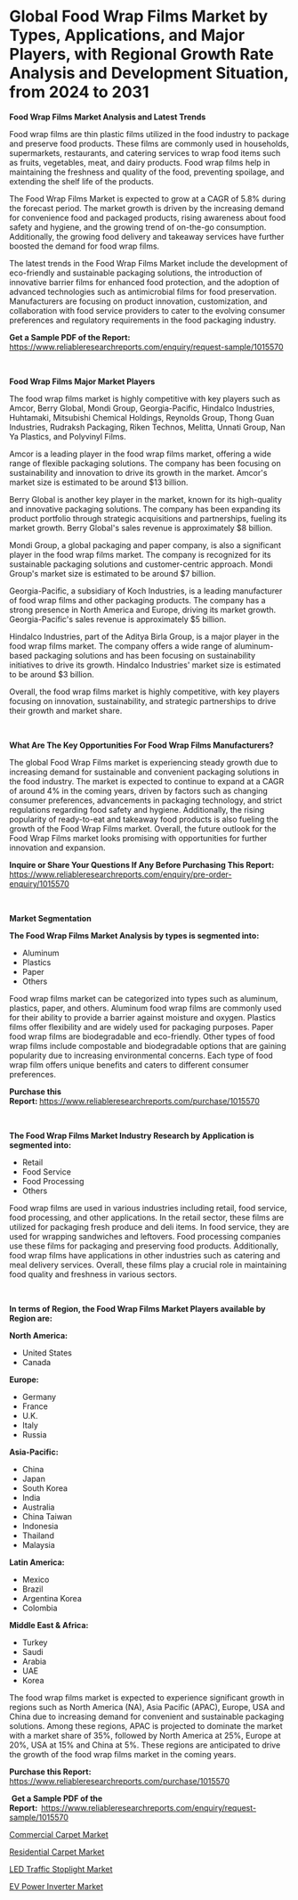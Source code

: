 <p><h1>Global Food Wrap Films Market by Types, Applications, and Major Players, with Regional Growth Rate Analysis and Development Situation, from 2024 to 2031</h1></p><p><strong>Food Wrap Films Market Analysis and Latest Trends</strong></p>
<p><p>Food wrap films are thin plastic films utilized in the food industry to package and preserve food products. These films are commonly used in households, supermarkets, restaurants, and catering services to wrap food items such as fruits, vegetables, meat, and dairy products. Food wrap films help in maintaining the freshness and quality of the food, preventing spoilage, and extending the shelf life of the products.</p><p>The Food Wrap Films Market is expected to grow at a CAGR of 5.8% during the forecast period. The market growth is driven by the increasing demand for convenience food and packaged products, rising awareness about food safety and hygiene, and the growing trend of on-the-go consumption. Additionally, the growing food delivery and takeaway services have further boosted the demand for food wrap films. </p><p>The latest trends in the Food Wrap Films Market include the development of eco-friendly and sustainable packaging solutions, the introduction of innovative barrier films for enhanced food protection, and the adoption of advanced technologies such as antimicrobial films for food preservation. Manufacturers are focusing on product innovation, customization, and collaboration with food service providers to cater to the evolving consumer preferences and regulatory requirements in the food packaging industry.</p></p>
<p><strong>Get a Sample PDF of the Report:&nbsp;</strong> <a href="https://www.reliableresearchreports.com/enquiry/request-sample/1015570">https://www.reliableresearchreports.com/enquiry/request-sample/1015570</a></p>
<p>&nbsp;</p>
<p><strong>Food Wrap Films Major Market Players</strong></p>
<p><p>The food wrap films market is highly competitive with key players such as Amcor, Berry Global, Mondi Group, Georgia-Pacific, Hindalco Industries, Huhtamaki, Mitsubishi Chemical Holdings, Reynolds Group, Thong Guan Industries, Rudraksh Packaging, Riken Technos, Melitta, Unnati Group, Nan Ya Plastics, and Polyvinyl Films.</p><p>Amcor is a leading player in the food wrap films market, offering a wide range of flexible packaging solutions. The company has been focusing on sustainability and innovation to drive its growth in the market. Amcor's market size is estimated to be around $13 billion.</p><p>Berry Global is another key player in the market, known for its high-quality and innovative packaging solutions. The company has been expanding its product portfolio through strategic acquisitions and partnerships, fueling its market growth. Berry Global's sales revenue is approximately $8 billion.</p><p>Mondi Group, a global packaging and paper company, is also a significant player in the food wrap films market. The company is recognized for its sustainable packaging solutions and customer-centric approach. Mondi Group's market size is estimated to be around $7 billion.</p><p>Georgia-Pacific, a subsidiary of Koch Industries, is a leading manufacturer of food wrap films and other packaging products. The company has a strong presence in North America and Europe, driving its market growth. Georgia-Pacific's sales revenue is approximately $5 billion.</p><p>Hindalco Industries, part of the Aditya Birla Group, is a major player in the food wrap films market. The company offers a wide range of aluminum-based packaging solutions and has been focusing on sustainability initiatives to drive its growth. Hindalco Industries' market size is estimated to be around $3 billion.</p><p>Overall, the food wrap films market is highly competitive, with key players focusing on innovation, sustainability, and strategic partnerships to drive their growth and market share.</p></p>
<p>&nbsp;</p>
<p><strong>What Are The Key Opportunities For Food Wrap Films Manufacturers?</strong></p>
<p><p>The global Food Wrap Films market is experiencing steady growth due to increasing demand for sustainable and convenient packaging solutions in the food industry. The market is expected to continue to expand at a CAGR of around 4% in the coming years, driven by factors such as changing consumer preferences, advancements in packaging technology, and strict regulations regarding food safety and hygiene. Additionally, the rising popularity of ready-to-eat and takeaway food products is also fueling the growth of the Food Wrap Films market. Overall, the future outlook for the Food Wrap Films market looks promising with opportunities for further innovation and expansion.</p></p>
<p><strong>Inquire or Share Your Questions If Any Before Purchasing This Report:</strong> <a href="https://www.reliableresearchreports.com/enquiry/pre-order-enquiry/1015570">https://www.reliableresearchreports.com/enquiry/pre-order-enquiry/1015570</a></p>
<p>&nbsp;</p>
<p><strong>Market Segmentation</strong></p>
<p><strong>The Food Wrap Films Market Analysis by types is segmented into:</strong></p>
<p><ul><li>Aluminum</li><li>Plastics</li><li>Paper</li><li>Others</li></ul></p>
<p><p>Food wrap films market can be categorized into types such as aluminum, plastics, paper, and others. Aluminum food wrap films are commonly used for their ability to provide a barrier against moisture and oxygen. Plastics films offer flexibility and are widely used for packaging purposes. Paper food wrap films are biodegradable and eco-friendly. Other types of food wrap films include compostable and biodegradable options that are gaining popularity due to increasing environmental concerns. Each type of food wrap film offers unique benefits and caters to different consumer preferences.</p></p>
<p><strong>Purchase this Report:&nbsp;</strong><a href="https://www.reliableresearchreports.com/purchase/1015570">https://www.reliableresearchreports.com/purchase/1015570</a></p>
<p>&nbsp;</p>
<p><strong>The Food Wrap Films Market Industry Research by Application is segmented into:</strong></p>
<p><ul><li>Retail</li><li>Food Service</li><li>Food Processing</li><li>Others</li></ul></p>
<p><p>Food wrap films are used in various industries including retail, food service, food processing, and other applications. In the retail sector, these films are utilized for packaging fresh produce and deli items. In food service, they are used for wrapping sandwiches and leftovers. Food processing companies use these films for packaging and preserving food products. Additionally, food wrap films have applications in other industries such as catering and meal delivery services. Overall, these films play a crucial role in maintaining food quality and freshness in various sectors.</p></p>
<p>&nbsp;</p>
<p><strong>In terms of Region, the Food Wrap Films Market Players available by Region are:</strong></p>
<p>
    <p> <strong> North America: </strong>
        <ul>
            <li>United States</li>
            <li>Canada</li>
        </ul>
        </p> 
    <p> <strong> Europe: </strong>
        <ul>
            <li>Germany</li>
            <li>France</li>
            <li>U.K.</li>
            <li>Italy</li>
            <li>Russia</li>
        </ul>
        </p> 
    <p> <strong> Asia-Pacific: </strong>
        <ul>
            <li>China</li>
            <li>Japan</li>
            <li>South Korea</li>
            <li>India</li>
            <li>Australia</li>
            <li>China Taiwan</li>
            <li>Indonesia</li>
            <li>Thailand</li>
            <li>Malaysia</li>
        </ul>
        </p> 
    <p> <strong> Latin America: </strong>
        <ul>
            <li>Mexico</li>
            <li>Brazil</li>
            <li>Argentina Korea</li>
            <li>Colombia</li>
        </ul>
        </p> 
    <p> <strong> Middle East & Africa: </strong>
        <ul>
            <li>Turkey</li>
            <li>Saudi</li>
            <li>Arabia</li>
            <li>UAE</li>
            <li>Korea</li>
        </ul>
    </p>
    </p>
<p><p>The food wrap films market is expected to experience significant growth in regions such as North America (NA), Asia Pacific (APAC), Europe, USA and China due to increasing demand for convenient and sustainable packaging solutions. Among these regions, APAC is projected to dominate the market with a market share of 35%, followed by North America at 25%, Europe at 20%, USA at 15% and China at 5%. These regions are anticipated to drive the growth of the food wrap films market in the coming years.</p></p>
<p><strong>Purchase this Report: </strong><a href="https://www.reliableresearchreports.com/purchase/1015570">https://www.reliableresearchreports.com/purchase/1015570</a></p>
<p>&nbsp;<strong>Get a Sample PDF of the Report:&nbsp;&nbsp;</strong><a href="https://www.reliableresearchreports.com/enquiry/request-sample/1015570">https://www.reliableresearchreports.com/enquiry/request-sample/1015570</a></p>
<p><strong></strong></p>
<p><p><a href="https://github.com/eeaveuhhh/Market-Research-Report-List-1/blob/main/commercial-carpet-market.md">Commercial Carpet Market</a></p><p><a href="https://github.com/brentleyjimmiealvaradoz4l1rea/Market-Research-Report-List-1/blob/main/residential-carpet-market.md">Residential Carpet Market</a></p><p><a href="https://adventurous-uranium-ef9.notion.site/LED-Traffic-Stoplight-Market-Size-2024-2031-Global-Industrial-Analysis-Key-Geographical-Regions--57cef65a414442438702ec527d9001d8">LED Traffic Stoplight Market</a></p><p><a href="https://view.publitas.com/reportprime-1/ev-power-inverter-market-a-comprehensive-report-of-its-market-share-growth-trends-2023-2030/">EV Power Inverter Market</a></p></p>